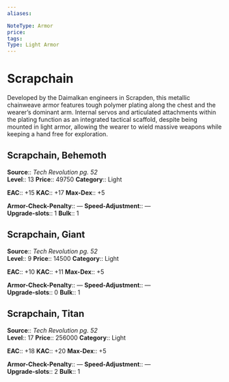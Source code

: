 ```yaml
---
aliases: 

NoteType: Armor
price: 
tags: 
Type: Light Armor
---
```


# Scrapchain

Developed by the Daimalkan engineers in Scrapden, this metallic chainweave armor features tough polymer plating along the chest and the wearer’s dominant arm. Internal servos and articulated attachments within the plating function as an integrated tactical scaffold, despite being mounted in light armor, allowing the wearer to wield massive weapons while keeping a hand free for exploration.  

## Scrapchain, Behemoth

**Source**:: _Tech Revolution pg. 52_  
**Level**:: 13
**Price**:: 49750 
**Category**:: Light  

**EAC**:: +15 
**KAC**:: +17 
**Max-Dex**:: +5  

**Armor-Check-Penalty**:: — 
**Speed-Adjustment**:: —  
**Upgrade-slots**:: 1 
**Bulk**:: 1

## Scrapchain, Giant

**Source**:: _Tech Revolution pg. 52_  
**Level**:: 9
**Price**:: 14500 
**Category**:: Light  

**EAC**:: +10 
**KAC**:: +11 
**Max-Dex**:: +5  

**Armor-Check-Penalty**:: — 
**Speed-Adjustment**:: —  
**Upgrade-slots**:: 0 
**Bulk**:: 1

## Scrapchain, Titan

**Source**:: _Tech Revolution pg. 52_  
**Level**:: 17
**Price**:: 256000 
**Category**:: Light  

**EAC**:: +18 
**KAC**:: +20 
**Max-Dex**:: +5  

**Armor-Check-Penalty**:: — 
**Speed-Adjustment**:: —  
**Upgrade-slots**:: 2 
**Bulk**:: 1
